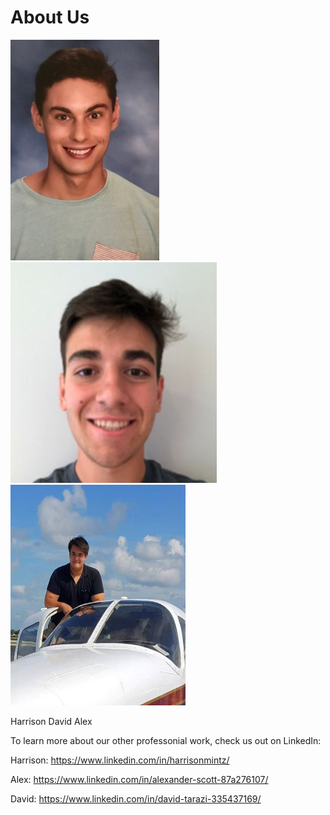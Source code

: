 # About Us

<img src="https://github.com/sd19spring/Audio-Visualization/blob/master/docs/IMG-3518.JPG" width="238" height="353" /> <img src="https://github.com/sd19spring/Audio-Visualization/blob/master/docs/David_headshot.JPG" width="330" height="353" /> <img src="https://github.com/sd19spring/Audio-Visualization/blob/master/docs/Alex_headshot.JPG" width="280" height="353" />

Harrison                           David                           Alex

To learn more about our other professonial work, check us out on LinkedIn:


Harrison: https://www.linkedin.com/in/harrisonmintz/

Alex: https://www.linkedin.com/in/alexander-scott-87a276107/

David: https://www.linkedin.com/in/david-tarazi-335437169/
